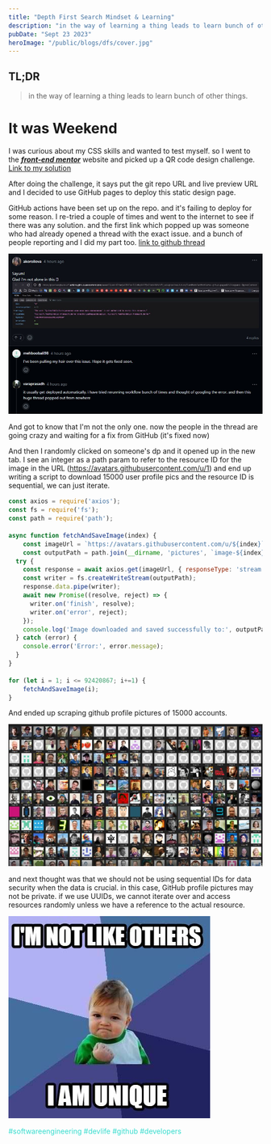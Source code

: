```yaml
---
title: "Depth First Search Mindset & Learning"
description: "in the way of learning a thing leads to learn bunch of other things"
pubDate: "Sept 23 2023"
heroImage: "/public/blogs/dfs/cover.jpg"
---
```


## TL;DR
> in the way of learning a thing leads to learn bunch of other things.

# It was Weekend

I was curious about my CSS skills and wanted to test myself. so I went to the ***[front-end mentor](https://www.frontendmentor.io/home)*** website and picked up a QR code design challenge. [Link to my solution](https://varaprasadh.github.io/FM-QR-Code/)


After doing the challenge, it says put the git repo URL and live preview URL and I decided to use GitHub pages to deploy this static design page.

GitHub actions have been set up on the repo. and it's failing to deploy for some reason. I re-tried a couple of times and went to the internet to see if there was any solution.
and the first link which popped up was someone who had already opened a thread with the exact issue. and a bunch of people reporting and I did my part too. [link to github thread](https://github.com/orgs/community/discussions/67961)

![github thread](/public/blogs/dfs/github_thread.jpg)

And got to know that I'm not the only one. now the people in the thread are going crazy and waiting for a fix from GitHub (it's fixed now)

And then I randomly clicked on someone's dp and it opened up in the new tab. I see an integer as a path param to refer to the resource ID for the image in the URL (https://avatars.githubusercontent.com/u/1) and end up writing a script to download 15000 user profile pics and the resource ID is sequential, we can just iterate. 

```javascript
const axios = require('axios');
const fs = require('fs');
const path = require('path');

async function fetchAndSaveImage(index) {
    const imageUrl = `https://avatars.githubusercontent.com/u/${index}`;
    const outputPath = path.join(__dirname, 'pictures', `image-${index}.jpg`);
  try {
    const response = await axios.get(imageUrl, { responseType: 'stream' });
    const writer = fs.createWriteStream(outputPath);
    response.data.pipe(writer);
    await new Promise((resolve, reject) => {
      writer.on('finish', resolve);
      writer.on('error', reject);
    });
    console.log('Image downloaded and saved successfully to:', outputPath);
  } catch (error) {
    console.error('Error:', error.message);
  }
}

for (let i = 1; i <= 92420867; i+=1) {
    fetchAndSaveImage(i);
}
```
And ended up scraping github profile pictures of 15000 accounts.

![github avatars](/public/blogs/dfs/github_avatars.jpeg)

and next thought was that we should not be using sequential IDs for data security when the data is crucial. in this case, GitHub profile pictures may not be private. if we use UUIDs, we cannot iterate over and access resources randomly unless we have a reference to the actual resource.

![unique key meme](/public/blogs/dfs/unique_meme.jpeg)


<div>
  <span class="tag">#softwareengineering</span>
  <span class="tag">#devlife </span>
  <span class="tag">#github</span>
  <span class="tag">#developers</span>
</div>

<style>
.tag {
    color: #36DCCE;
}

</style>